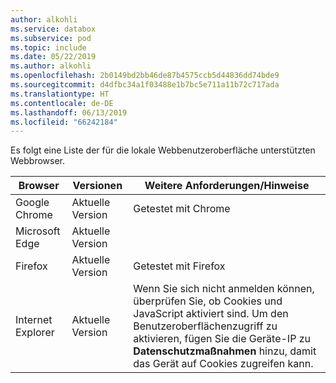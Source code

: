 ```yaml
---
author: alkohli
ms.service: databox
ms.subservice: pod
ms.topic: include
ms.date: 05/22/2019
ms.author: alkohli
ms.openlocfilehash: 2b0149bd2bb46de87b4575ccb5d44836dd74bde9
ms.sourcegitcommit: d4dfbc34a1f03488e1b7bc5e711a11b72c717ada
ms.translationtype: HT
ms.contentlocale: de-DE
ms.lasthandoff: 06/13/2019
ms.locfileid: "66242184"
---
```

Es folgt eine Liste der für die lokale Webbenutzeroberfläche unterstützten Webbrowser.

| **Browser** | **Versionen** | **Weitere Anforderungen/Hinweise** |
| --- | --- | --- |
| Google Chrome |Aktuelle Version |Getestet mit Chrome|
| Microsoft Edge |Aktuelle Version | |
| Firefox | Aktuelle Version | Getestet mit Firefox|
| Internet Explorer |Aktuelle Version |Wenn Sie sich nicht anmelden können, überprüfen Sie, ob Cookies und JavaScript aktiviert sind. Um den Benutzeroberflächenzugriff zu aktivieren, fügen Sie die Geräte-IP zu **Datenschutzmaßnahmen** hinzu, damit das Gerät auf Cookies zugreifen kann. |
